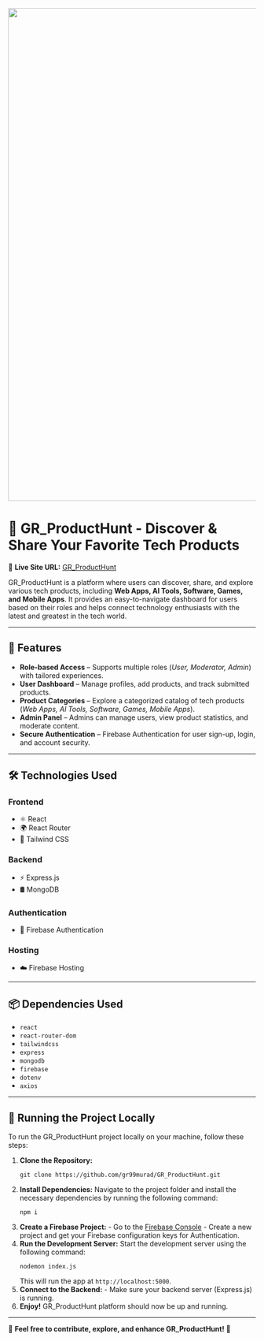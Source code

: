 <div align="center">
  <img width="1000" src="https://i.ibb.co.com/yBNd6cfL/Screenshot-2025-02-05-170419.png" />
</div>

<!-- GR_ProductHunt - Discover & Share Your Favorite Tech Products -->

<h1>🚀 GR_ProductHunt - Discover & Share Your Favorite Tech Products</h1>

<p>
  🔗 <strong>Live Site URL:</strong> 
  <a href="https://product-hunt-40eb9.web.app/" target="_blank">GR_ProductHunt</a>
</p>

<p>
  GR_ProductHunt is a platform where users can discover, share, and explore various tech products, including 
  <strong>Web Apps, AI Tools, Software, Games, and Mobile Apps</strong>. It provides an easy-to-navigate dashboard 
  for users based on their roles and helps connect technology enthusiasts with the latest and greatest in the tech world.
</p>

<hr>

<h2>🚀 Features</h2>

<ul>
  <li><strong>Role-based Access</strong> – Supports multiple roles (<em>User, Moderator, Admin</em>) with tailored experiences.</li>
  <li><strong>User Dashboard</strong> – Manage profiles, add products, and track submitted products.</li>
  <li><strong>Product Categories</strong> – Explore a categorized catalog of tech products (<em>Web Apps, AI Tools, Software, Games, Mobile Apps</em>).</li>
  <li><strong>Admin Panel</strong> – Admins can manage users, view product statistics, and moderate content.</li>
  <li><strong>Secure Authentication</strong> – Firebase Authentication for user sign-up, login, and account security.</li>
</ul>

<hr>

<h2>🛠️ Technologies Used</h2>

<h3>Frontend</h3>
<ul>
  <li>⚛️ React</li>
  <li>🌍 React Router</li>
  <li>🎨 Tailwind CSS</li>
</ul>

<h3>Backend</h3>
<ul>
  <li>⚡ Express.js</li>
  <li>🛢️ MongoDB</li>
</ul>

<h3>Authentication</h3>
<ul>
  <li>🔐 Firebase Authentication</li>
</ul>

<h3>Hosting</h3>
<ul>
  <li>☁️ Firebase Hosting</li>
</ul>

<hr>

<h2>📦 Dependencies Used</h2>

<ul>
  <li><code>react</code></li>
  <li><code>react-router-dom</code></li>
  <li><code>tailwindcss</code></li>
  <li><code>express</code></li>
  <li><code>mongodb</code></li>
  <li><code>firebase</code></li>
  <li><code>dotenv</code></li>
  <li><code>axios</code></li>
</ul>

<hr>

<h2>🚀 Running the Project Locally</h2>

<p>To run the GR_ProductHunt project locally on your machine, follow these steps:</p>

<ol>
  <li><strong>Clone the Repository:</strong>
    <pre><code>git clone https://github.com/gr99murad/GR_ProductHunt.git</code></pre>
  </li>
  
  <li><strong>Install Dependencies:</strong> 
    Navigate to the project folder and install the necessary dependencies by running the following command:
    <pre><code>npm i</code></pre>
  </li>
  
  <li><strong>Create a Firebase Project:</strong>
    - Go to the <a href="https://console.firebase.google.com/" target="_blank">Firebase Console</a>
    - Create a new project and get your Firebase configuration keys for Authentication.
  </li>
  
  <li><strong>Run the Development Server:</strong> 
    Start the development server using the following command:
    <pre><code>nodemon index.js</code></pre>
    This will run the app at <code>http://localhost:5000</code>.
  </li>

  <li><strong>Connect to the Backend:</strong>
    - Make sure your backend server (Express.js) is running.
  </li>
  
  <li><strong>Enjoy!</strong> 
    GR_ProductHunt platform should now be up and running.
  </li>
</ol>

<hr>

<p>📌 <strong>Feel free to contribute, explore, and enhance GR_ProductHunt!</strong> 🎉</p>
